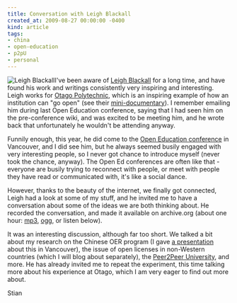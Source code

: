 ```yaml
---
title: Conversation with Leigh Blackall
created_at: 2009-08-27 00:00:00 -0400
kind: article
tags:
- china
- open-education
- p2pU
- personal
---
```


![](http://wikieducator.org/images/9/90/Leigh_blackall.jpg "Leigh Blackall")I've
been aware of [Leigh Blackall](http://leighblackall.blogspot.com/) for a
long time, and have found his work and writings consistently very
inspiring and interesting. Leigh works for [Otago
Polytechnic](http://www.tekotago.ac.nz/), which is an inspiring example
of how an institution can "go open" (see their
[mini-documentary](http://learnonline.wordpress.com/2009/02/24/open-education-at-otago-polytechnic/)).
I remember emailing him during last Open Education conference, saying
that I had seen him on the pre-conference wiki, and was excited to be
meeting him, and he wrote back that unfortunately he wouldn't be
attending anyway.

Funnily enough, this year, he did come to the [Open Education
conference](http://openedconference.org/) in Vancouver, and I did see
him, but he always seemed busily engaged with very interesting people,
so I never got chance to introduce myself (never took the chance,
anyway). The Open Ed conferences are often like that - everyone are
busily trying to reconnect with people, or meet with people they have
read or communicated with, it's like a social dance.

However, thanks to the beauty of the internet, we finally got connected,
Leigh had a look at some of my stuff, and he invited me to have a
conversation about some of the ideas we are both thinking about. He
recorded the conversation, and made it available on archive.org (about
one hour:
[mp3](http://www.archive.org/download/OE01_houshuang-and-leighblackall/OE01_houshuang-and-leighblackall.mp3),
[ogg](http://www.archive.org/download/OE01_houshuang-and-leighblackall/OE01_houshuang-and-leighblackall.ogg),
or listen below).

It was an interesting discussion, although far too short. We talked a
bit about my research on the Chinese OER program (I gave [a
presentation](http://openedconference.org/archives/511) about this in
Vancouver), the issue of open licenses in non-Western countries (which I
will blog about separately), the [Peer2Peer
University](http://p2pu.org), and more. He has already invited me to
repeat the experiment, this time talking more about his experience at
Otago, which I am very eager to find out more about.

Stian
